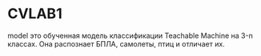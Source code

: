 # CVLAB1
model это обученная модель классификации Teachable Machine на 3-n классах. Она распознает БПЛА, самолеты, птиц и отличает их.
